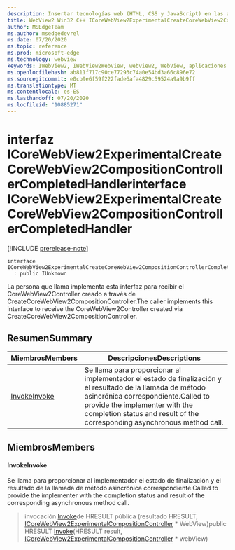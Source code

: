 ```yaml
---
description: Insertar tecnologías web (HTML, CSS y JavaScript) en las aplicaciones nativas con el control Microsoft Edge WebView2
title: WebView2 Win32 C++ ICoreWebView2ExperimentalCreateCoreWebView2CompositionControllerCompletedHandler
author: MSEdgeTeam
ms.author: msedgedevrel
ms.date: 07/20/2020
ms.topic: reference
ms.prod: microsoft-edge
ms.technology: webview
keywords: IWebView2, IWebView2WebView, webview2, WebView, aplicaciones Win32, Win32, Edge, ICoreWebView2, ICoreWebView2Controller, control de explorador, HTML Edge, ICoreWebView2ExperimentalCreateCoreWebView2CompositionControllerCompletedHandler
ms.openlocfilehash: ab811f717c90ce77293c74a0e54bd3a66c896e72
ms.sourcegitcommit: e0cb9e6f59f222fade6afa4829c59524a9a9b9ff
ms.translationtype: MT
ms.contentlocale: es-ES
ms.lasthandoff: 07/20/2020
ms.locfileid: "10885271"
---
```

# <span data-ttu-id="6fb87-104">interfaz ICoreWebView2ExperimentalCreateCoreWebView2CompositionControllerCompletedHandler</span><span class="sxs-lookup"><span data-stu-id="6fb87-104">interface ICoreWebView2ExperimentalCreateCoreWebView2CompositionControllerCompletedHandler</span></span> 

[!INCLUDE [prerelease-note](../../includes/prerelease-note.md)]

```
interface ICoreWebView2ExperimentalCreateCoreWebView2CompositionControllerCompletedHandler
  : public IUnknown
```

<span data-ttu-id="6fb87-105">La persona que llama implementa esta interfaz para recibir el CoreWebView2Controller creado a través de CreateCoreWebView2CompositionController.</span><span class="sxs-lookup"><span data-stu-id="6fb87-105">The caller implements this interface to receive the CoreWebView2Controller created via CreateCoreWebView2CompositionController.</span></span>

## <span data-ttu-id="6fb87-106">Resumen</span><span class="sxs-lookup"><span data-stu-id="6fb87-106">Summary</span></span>

 <span data-ttu-id="6fb87-107">Miembros</span><span class="sxs-lookup"><span data-stu-id="6fb87-107">Members</span></span>                        | <span data-ttu-id="6fb87-108">Descripciones</span><span class="sxs-lookup"><span data-stu-id="6fb87-108">Descriptions</span></span>
--------------------------------|---------------------------------------------
[<span data-ttu-id="6fb87-109">Invoke</span><span class="sxs-lookup"><span data-stu-id="6fb87-109">Invoke</span></span>](#invoke) | <span data-ttu-id="6fb87-110">Se llama para proporcionar al implementador el estado de finalización y el resultado de la llamada de método asincrónica correspondiente.</span><span class="sxs-lookup"><span data-stu-id="6fb87-110">Called to provide the implementer with the completion status and result of the corresponding asynchronous method call.</span></span>

## <span data-ttu-id="6fb87-111">Miembros</span><span class="sxs-lookup"><span data-stu-id="6fb87-111">Members</span></span>

#### <span data-ttu-id="6fb87-112">Invoke</span><span class="sxs-lookup"><span data-stu-id="6fb87-112">Invoke</span></span> 

<span data-ttu-id="6fb87-113">Se llama para proporcionar al implementador el estado de finalización y el resultado de la llamada de método asincrónica correspondiente.</span><span class="sxs-lookup"><span data-stu-id="6fb87-113">Called to provide the implementer with the completion status and result of the corresponding asynchronous method call.</span></span>

> <span data-ttu-id="6fb87-114">invocación [Invoke](#invoke)de HRESULT pública (resultado HRESULT, [ICoreWebView2ExperimentalCompositionController](icorewebview2experimentalcompositioncontroller.md) \* WebView)</span><span class="sxs-lookup"><span data-stu-id="6fb87-114">public HRESULT [Invoke](#invoke)(HRESULT result, [ICoreWebView2ExperimentalCompositionController](icorewebview2experimentalcompositioncontroller.md) \* webView)</span></span>

